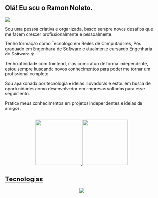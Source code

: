 ## Olá! Eu sou o Ramon Noleto.
<div style="display: inline_block">
    
  <a href="https://www.linkedin.com/in/ramon-noleto-b0913545/" target="_blank"><img src="https://img.shields.io/badge/-LinkedIn-%230077B5?style=for-the-badge&logo=linkedin&logoColor=white" target="_blank"></a>
  </div>

<p>Sou uma pessoa criativa e organizada, busco sempre novos desafios que me fazem crescer profissionalmente e pessoalmente.</p>
<p>Tenho formação como Tecnologo em Redes de Computadores, Pós graduado em Engenharia de Software e atualmente cursando Engenharia de Software 🤓 </p>
<p>Tenho afinidade com frontend, mas como atuo de forma independente, estou sempre buscando novos conhecimentos para poder me tornar um profissional completo</p>
<p>Sou apaixonado por tecnologia e ideias inovadoras e estou em busca de oportunidades como desenvolvedor em empresas voltadas para esse seguimento.</p>
<p>Pratico meus conhecimentos em projetos independentes e ideias de amigos.</p>

##

<div align="center">
  <a href="https://github.com/RNoleto">
  <img height="150em" src="https://github-readme-stats.vercel.app/api?username=RNoleto&show_icons=true&theme=dark&include_all_commits=true&count_private=true"/>
  <img height="150em" src="https://github-readme-stats.vercel.app/api/top-langs/?username=RNoleto&layout=compact&langs_count=7&theme=dark"/>
</div>

## Tecnologias
<p align="center">
  <a href="https://skillicons.dev">
    <img src="https://skillicons.dev/icons?i=git,html,css,wordpress,js,php,mysql,vue,laravel,tailwind,sass" />
  </a>
</p>

  
  
